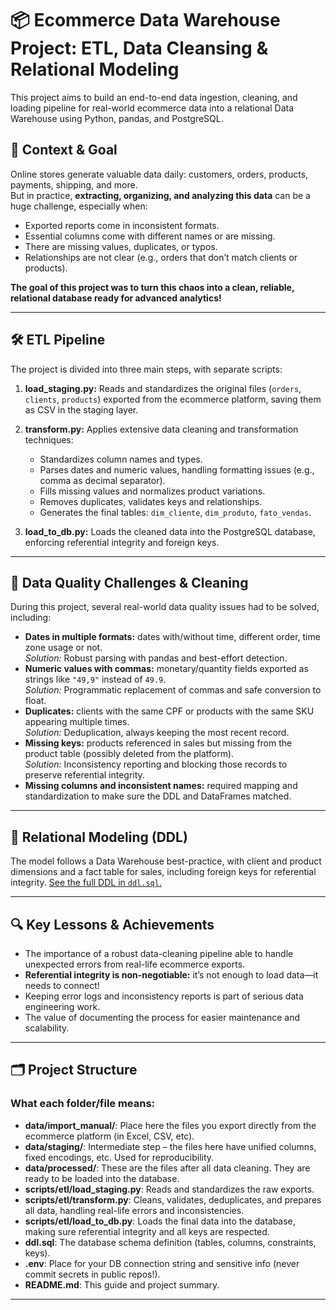 # 📦 Ecommerce Data Warehouse Project: ETL, Data Cleansing & Relational Modeling

This project aims to build an end-to-end data ingestion, cleaning, and loading pipeline for real-world ecommerce data into a relational Data Warehouse using Python, pandas, and PostgreSQL.

## 🚀 Context & Goal

Online stores generate valuable data daily: customers, orders, products, payments, shipping, and more.  
But in practice, **extracting, organizing, and analyzing this data** can be a huge challenge, especially when:

- Exported reports come in inconsistent formats.
- Essential columns come with different names or are missing.
- There are missing values, duplicates, or typos.
- Relationships are not clear (e.g., orders that don’t match clients or products).

**The goal of this project was to turn this chaos into a clean, reliable, relational database ready for advanced analytics!**

---

## 🛠️ ETL Pipeline

The project is divided into three main steps, with separate scripts:

1. **load_staging.py:** Reads and standardizes the original files (`orders`, `clients`, `products`) exported from the ecommerce platform, saving them as CSV in the staging layer.

2. **transform.py:** Applies extensive data cleaning and transformation techniques:
   - Standardizes column names and types.
   - Parses dates and numeric values, handling formatting issues (e.g., comma as decimal separator).
   - Fills missing values and normalizes product variations.
   - Removes duplicates, validates keys and relationships.
   - Generates the final tables: `dim_cliente`, `dim_produto`, `fato_vendas`.

3. **load_to_db.py:** Loads the cleaned data into the PostgreSQL database, enforcing referential integrity and foreign keys.

---

## 🧹 Data Quality Challenges & Cleaning

During this project, several real-world data quality issues had to be solved, including:

- **Dates in multiple formats:** dates with/without time, different order, time zone usage or not.  
  _Solution:_ Robust parsing with pandas and best-effort detection.
- **Numeric values with commas:** monetary/quantity fields exported as strings like `"49,9"` instead of `49.9`.  
  _Solution:_ Programmatic replacement of commas and safe conversion to float.
- **Duplicates:** clients with the same CPF or products with the same SKU appearing multiple times.  
  _Solution:_ Deduplication, always keeping the most recent record.
- **Missing keys:** products referenced in sales but missing from the product table (possibly deleted from the platform).  
  _Solution:_ Inconsistency reporting and blocking those records to preserve referential integrity.
- **Missing columns and inconsistent names:** required mapping and standardization to make sure the DDL and DataFrames matched.

---

## 💾 Relational Modeling (DDL)

The model follows a Data Warehouse best-practice, with client and product dimensions and a fact table for sales, including foreign keys for referential integrity. [See the full DDL in `ddl.sql`.](./ddl.sql)

---

## 🔍 Key Lessons & Achievements

- The importance of a robust data-cleaning pipeline able to handle unexpected errors from real-life ecommerce exports.
- **Referential integrity is non-negotiable:** it’s not enough to load data—it needs to connect!
- Keeping error logs and inconsistency reports is part of serious data engineering work.
- The value of documenting the process for easier maintenance and scalability.

---

## 🗂️ Project Structure

### What each folder/file means:

- **data/import_manual/**: Place here the files you export directly from the ecommerce platform (in Excel, CSV, etc).
- **data/staging/**: Intermediate step – the files here have unified columns, fixed encodings, etc. Used for reproducibility.
- **data/processed/**: These are the files after all data cleaning. They are ready to be loaded into the database.
- **scripts/etl/load_staging.py**: Reads and standardizes the raw exports.
- **scripts/etl/transform.py**: Cleans, validates, deduplicates, and prepares all data, handling real-life errors and inconsistencies.
- **scripts/etl/load_to_db.py**: Loads the final data into the database, making sure referential integrity and all keys are respected.
- **ddl.sql**: The database schema definition (tables, columns, constraints, keys).
- **.env**: Place for your DB connection string and sensitive info (never commit secrets in public repos!).
- **README.md**: This guide and project summary.

---
